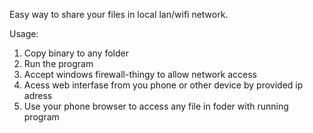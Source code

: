 Easy way to share your files in local lan/wifi network.

Usage:

  1. Copy binary to any folder
  2. Run the program
  3. Accept windows firewall-thingy to allow network access
  4. Acess web interfase from you phone or other device by provided ip adress
  5. Use your phone browser to access any file in foder with running program

